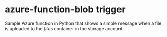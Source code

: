# azure-function-blob trigger

Sample Azure function in Python that shows a simple message when a file is uploaded to the *files* container in the storage account